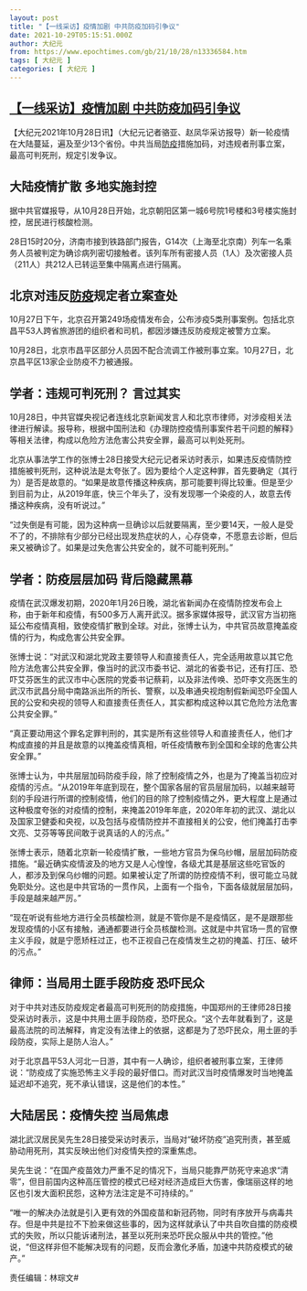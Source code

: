 ```yaml
---
layout: post
title: "【一线采访】疫情加剧 中共防疫加码引争议"
date: 2021-10-29T05:15:51.000Z
author: 大纪元
from: https://www.epochtimes.com/gb/21/10/28/n13336584.htm
tags: [ 大纪元 ]
categories: [ 大纪元 ]
---
```

<!--1635484551000-->
[【一线采访】疫情加剧 中共防疫加码引争议](https://www.epochtimes.com/gb/21/10/28/n13336584.htm)
------

<div>
<p>【大纪元2021年10月28日讯】（大纪元记者骆亚、赵凤华采访报导）新一轮疫情在大陆蔓延，遍及至少13个省份。中共当局<a href="https://www.epochtimes.com/gb/tag/%E9%98%B2%E7%96%AB.html">防疫</a>措施加码，对违规者刑事立案，最高可判死刑，规定引发争议。</p><h2>大陆疫情扩散 多地实施封控</h2><p>据中共官媒报导，从10月28日开始，北京朝阳区第一城6号院1号楼和3号楼实施封控，居民进行核酸检测。</p><p>28日15时20分，济南市接到铁路部门报告，G14次（上海至北京南）列车一名乘务人员被判定为确诊病列密切接触者。该列车所有密接人员（1人）及次密接人员（211人）共212人已转运至集中隔离点进行隔离。</p><h2>北京对违反<a href="https://www.epochtimes.com/gb/tag/%E9%98%B2%E7%96%AB.html">防疫</a>规定者立案查处</h2><p>10月27日下午，北京召开第249场疫情发布会，公布涉疫5类刑事案例。包括北京昌平53人跨省旅游团的组织者和司机，都因涉嫌违反防疫规定被警方立案。</p><p>10月28日，北京市昌平区部分人员因不配合流调工作被刑事立案。10月27日，北京昌平区13家企业防疫不力被通报。</p><h2>学者：违规可判死刑？ 言过其实</h2><p>10月28日，中共官媒央视记者连线北京新闻发言人和北京市律师，对涉疫相关法律进行解读。报导称，根据中国刑法和《办理防控疫情刑事案件若干问题的解释》等相关法律，构成以危险方法危害公共安全罪，最高可以判处死刑。</p><p>北京从事法学工作的张博士28日接受大纪元记者采访时表示，如果违反疫情防控措施被判死刑，这种说法是太夸张了。因为要给个人定这种罪，首先要确定（其行为）是否是故意的。“如果是故意传播这种疾病，那可能要判得比较重。但是至少到目前为止，从2019年底，快三个年头了，没有发现哪一个染疫的人，故意去传播这种疾病，没有听说过。”</p><p>“过失倒是有可能，因为这种病一旦确诊以后就要隔离，至少要14天，一般人是受不了的，不排除有少部分已经出现发热症状的人，心存侥幸，不愿意去诊断，但后来又被确诊了。如果是过失危害公共安全的，就不可能判死刑。”</p><h2>学者：防疫层层加码 背后隐藏黑幕</h2><p>疫情在武汉爆发初期，2020年1月26日晚，湖北省新闻办在疫情防控发布会上称，由于新年和疫情，有500多万人离开武汉。据多家媒体报导，武汉官方当初拖延公布疫情真相，致使疫情扩散到全球。对此，张博士认为，中共官员故意掩盖疫情的行为，构成危害公共安全罪。</p><p>张博士说：“对武汉和湖北党政主要领导人和直接责任人，完全适用故意以其它危险方法危害公共安全罪，像当时的武汉市委书记、湖北的省委书记，还有打压、恐吓艾芬医生的武汉市中心医院的党委书记蔡莉，以及非法传唤、恐吓李文亮医生的武汉市武昌分局中南路派出所的所长、警察，以及串通央视炮制假新闻恐吓全国人民的公安和央视的领导人和直接责任责任人，其实都构成这种以其它危险方法危害公共安全罪。”</p><p>“真正要动用这个罪名定罪判刑的，其实是所有这些领导人和直接责任人，他们才构成直接的并且是故意的以掩盖疫情真相，听任疫情散布到全国和全球的危害公共安全罪。”</p><p>张博士认为，中共层层加码防疫手段，除了控制疫情之外，也是为了掩盖当初应对疫情的污点。“从2019年年底到现在，整个国家各层的官员层层加码，以越来越苛刻的手段进行所谓的控制疫情，他们的目的除了控制疫情之外，更大程度上是通过这种极度夸张的对疫情的控制，来掩盖2019年年底，2020年年初的武汉、湖北以及国家卫健委和央视，以及包括与疫情防控并不直接相关的公安，他们掩盖打击李文亮、艾芬等等民间敢于说真话的人的污点。”</p><p>张博士表示，随着北京新一轮疫情扩散，一些地方官员为保乌纱帽，层层加码防疫措施。“最近确实疫情波及的地方又是人心惶惶，各级尤其是基层这些吃官饭的人，都涉及到保乌纱帽的问题。如果被认定了所谓的防控疫情不利，很可能立马就免职处分。这也是中共官场的一贯作风，上面有一个指令，下面各级就层层加码，手段是越来越严厉。”</p><p>“现在听说有些地方进行全员核酸检测，就是不管你是不是疫情区，是不是跟那些发现疫情的小区有接触，通通都要进行全员核酸检测。这就是中共官场一贯的官僚主义手段，就是宁愿矫枉过正，也不正视自己在疫情发生之初的掩盖、打压、破坏的污点。”</p><h2>律师：当局用土匪手段防疫 恐吓民众</h2><p>对于中共对违反防疫规定者最高可判死刑的防疫措施，中国郑州的王律师28日接受采访时表示，这是中共用土匪手段防疫，恐吓民众。“这个去年就看到了，这是最高法院的司法解释，肯定没有法律上的依据，这都是为了恐吓民众，用土匪的手段防疫，实际上是防人治人。”</p><p>对于北京昌平53人河北一日游，其中有一人确诊，组织者被刑事立案，王律师说：“防疫成了实施恐怖主义手段的最好借口。而对武汉当时疫情爆发时当地掩盖延迟却不追究，死不承认错误，这是他们的本性。”</p><h2>大陆居民：疫情失控 当局焦虑</h2><p>湖北武汉居民吴先生28日接受采访时表示，当局对“破坏防疫”追究刑责，甚至威胁动用死刑，其实反映出他们对疫情失控的深重焦虑。</p><p>吴先生说：“在国产疫苗效力严重不足的情况下，当局只能靠严防死守来追求“清零”，但目前国内这种高压管控的模式已经对经济造成巨大伤害，像瑞丽这样的地区也引发大面积民怨，这种方法注定是不可持续的。”</p><p>“唯一的解决办法就是引入更有效的外国疫苗和新冠药物，同时有序放开与病毒共存。但是中共是拉不下脸来做这些事的，因为这样就承认了中共自吹自擂的防疫模式的失败，所以只能诉诸刑法，甚至以死刑来恐吓民众服从中共的管控。”他说，“但这样非但不能解决现有的问题，反而会激化矛盾，加速中共防疫模式的破产。”</p><p>责任编辑：林琮文#</p>
</div>

